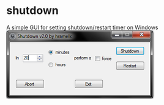 # shutdown
A simple GUI for setting shutdown/restart timer on Windows
![Alt text](/img/Capture_final.PNG?raw=true "Window Screenshot")
